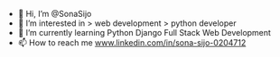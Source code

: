 - 👋 Hi, I’m @SonaSijo
- 👀 I’m interested in 
      > web development
      > python developer
- 🌱 I’m currently learning Python Django Full Stack Web Development
- 📫 How to reach me
  www.linkedin.com/in/sona-sijo-0204712

<!---
SonaSijo22/SonaSijo22 is a ✨ special ✨ repository because its `README.md` (this file) appears on your GitHub profile.
You can click the Preview link to take a look at your changes.
--->
